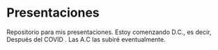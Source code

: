 # Presentaciones
Repositorio para mis presentaciones.
Estoy comenzando D.C., es decir, Después del COVID
.
Las A.C las subiré eventualmente.



